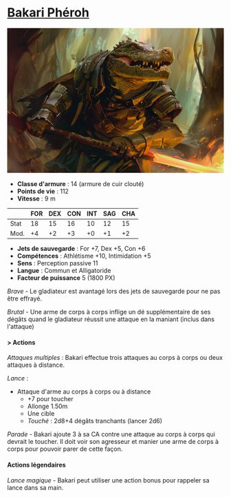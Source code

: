 # [Bakari Phéroh](../../WORLDBUILDING/PERSONNAGES/ENFANTS_DE_LA_RUE/Bakari_Phéroh.md)

![Bakari Phéroh](../../_images/bakari_pheroh.png)

* **Classe d'armure** : 14 (armure de cuir clouté)
* **Points de vie** : 112
* **Vitesse** : 9 m  

|    |FOR|DEX|CON|INT|SAG|CHA|
|----|---|---|---|---|---|---|
|Stat|18 |15 |16 |10 |12 |15 |
|Mod.|+4 |+2 |+3 |+0 |+1 |+2 |

* **Jets de sauvegarde** : For +7, Dex +5, Con +6
* **Compétences** : Athlétisme +10, Intimidation +5
* **Sens** : Perception passive 11
* **Langue** : Commun et Alligatoride
* **Facteur de puissance** 5 (1800 PX)

*Brave* - Le gladiateur est avantagé lors des jets de sauvegarde pour ne pas être effrayé.

*Brutal* - Une arme de corps à corps inflige un dé supplémentaire de ses dégâts quand le gladiateur réussit une attaque en la maniant (inclus dans l'attaque)

#### > Actions
*Attaques multiples* : Bakari effectue trois attaques au corps à corps ou deux attaques à distance.

*Lance* : 
* Attaque d'arme au corps à corps ou à distance
    * +7 pour toucher
    * Allonge 1.50m 
    * Une cible
    * *Touché* : 2d8+4 dégâts tranchants (lancer 2d6)

*Parade* - Bakari ajoute 3 à sa CA contre une attaque au corps à corps qui devrait le toucher. Il doit voir son agresseur et manier une arme de corps à corps pour pouvoir parer de cette façon.

#### Actions légendaires
*Lance magique* - Bakari peut utiliser une action bonus pour rappeler sa lance dans sa main.